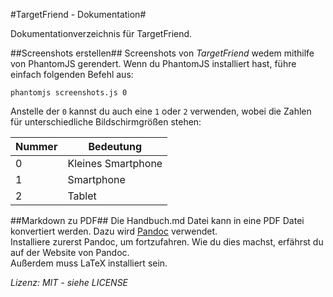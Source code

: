#TargetFriend - Dokumentation#

Dokumentationverzeichnis für TargetFriend.

##Screenshots erstellen##
Screenshots von *TargetFriend* wedem mithilfe von PhantomJS gerendert. Wenn du PhantomJS installiert hast, führe einfach folgenden Befehl aus:

`phantomjs screenshots.js 0`

Anstelle der `0` kannst du auch eine `1` oder `2` verwenden, wobei die Zahlen für unterschiedliche Bildschirmgrößen stehen:

| Nummer | Bedeutung          |
|--------|--------------------|
|   0    | Kleines Smartphone |
|   1    | Smartphone         |
|   2    | Tablet             |

##Markdown zu PDF##
Die Handbuch.md Datei kann in eine PDF Datei konvertiert werden. Dazu wird [Pandoc](http://johnmacfarlane.net/pandoc/) verwendet.  
Installiere zurerst Pandoc, um fortzufahren. Wie du dies machst, erfährst du auf der Website von Pandoc.  
Außerdem muss LaTeX installiert sein.

*Lizenz: MIT - siehe LICENSE*
